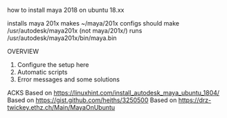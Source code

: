 how to install maya 2018 on ubuntu 18.xx

installs maya 201x
makes ~/maya/201x configs
should make /usr/autodesk/maya201x (not maya/201x/)
runs /usr/autodesk/maya201x/bin/maya.bin

OVERVIEW
1. Configure the setup here
2. Automatic scripts
3. Error messages and some solutions

ACKS
Based on https://linuxhint.com/install_autodesk_maya_ubuntu_1804/
Based on https://gist.github.com/heiths/3250500
Based on https://drz-twickey.ethz.ch/Main/MayaOnUbuntu


